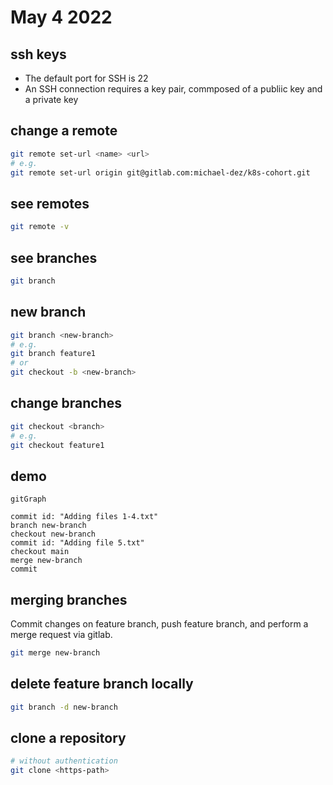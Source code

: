 # May 4 2022
## ssh keys
* The default port for SSH is 22
* An SSH connection requires a key pair, commposed of a publiic key and a private key
## change a remote
```bash
git remote set-url <name> <url>
# e.g.
git remote set-url origin git@gitlab.com:michael-dez/k8s-cohort.git
```
## see remotes
```bash
git remote -v
```
## see branches
```bash
git branch
```
## new branch
```bash
git branch <new-branch>
# e.g.
git branch feature1
# or
git checkout -b <new-branch>
```
## change branches
```bash
git checkout <branch>
# e.g.
git checkout feature1
```
## demo
```mermaid
gitGraph

commit id: "Adding files 1-4.txt"
branch new-branch
checkout new-branch
commit id: "Adding file 5.txt"
checkout main
merge new-branch
commit
```
## merging branches
Commit changes on feature branch, push feature branch, and perform a merge request via gitlab.
```bash
git merge new-branch
```
## delete feature branch locally
```bash
git branch -d new-branch
```
## clone a repository
```bash
# without authentication
git clone <https-path>
```


